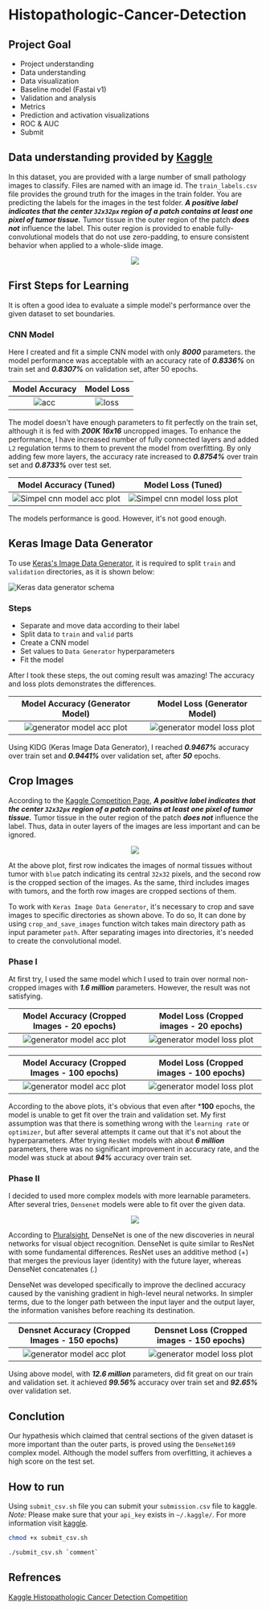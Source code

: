 # Histopathologic-Cancer-Detection

## Project Goal

* Project understanding
* Data understanding
* Data visualization
* Baseline model (Fastai v1)
* Validation and analysis
* Metrics
* Prediction and activation visualizations
* ROC & AUC
* Submit

## Data understanding provided by [Kaggle](https://www.kaggle.com/c/histopathologic-cancer-detection/data)
In this dataset, you are provided with a large number of small pathology images to classify. Files are named with an image id. The `train_labels.csv` file provides the ground truth for the images in the train folder. You are predicting the labels for the images in the test folder. ***A positive label indicates that the center `32x32px` region of a patch contains at least one pixel of tumor tissue.*** Tumor tissue in the outer region of the patch ***does not*** influence the label. This outer region is provided to enable fully-convolutional models that do not use zero-padding, to ensure consistent behavior when applied to a whole-slide image.

<p align="center">
  <img src="./plots/Histopathologic-scans-of-lymph-node-sections.png" />
</p>

## First Steps for Learning
It is often a good idea to evaluate a simple model's performance over the given dataset to set boundaries.

### CNN Model
Here I created and fit a simple CNN model with only ***8000*** parameters. the model performance was acceptable with an accuracy rate of ***0.8336%*** on train set and ***0.8307%*** on validation set, after 50 epochs.

Model Accuracy            |  Model Loss
:-------------------------:|:-------------------------:
![acc](./plots/Simple_CNN_16x16_200K/acc.png)  |  ![loss](./plots/Simple_CNN_16x16_200K/loss.png)

The model doesn't have enough parameters to fit perfectly on the train set, although it is fed with ***200K 16x16*** uncropped images. To enhance the performance, I have increased number of fully connected layers and added `L2` regulation terms to them to prevent the model from overfitting.
By only adding few more layers, the accuracy rate increased to ***0.8754%*** over train set and ***0.8733%*** over test set.

Model Accuracy (Tuned)            |  Model Loss (Tuned)
:-------------------------:|:-------------------------:
![Simpel cnn model acc plot](./plots/Simple_CNN_16x16_200K_Tuned/acc.png)  |  ![Simpel cnn model loss plot](./plots/Simple_CNN_16x16_200K_Tuned/loss.png)


The models performance is good. However, it's not good enough.

## Keras Image Data Generator
To use [Keras's Image Data Generator]("https://keras.io/api/preprocessing/image/"), it is required to split `train` and `validation` directories, as it is shown below:

![Keras data generator schema](https://i.stack.imgur.com/H5qCj.jpg)

### Steps
* Separate and move data according to their label
* Split data to `train` and `valid` parts
* Create a CNN model
* Set values to `Data Generator` hyperparameters
* Fit the model

After I took these steps, the out coming result was amazing! The accuracy and loss plots demonstrates the differences.

Model Accuracy (Generator Model) |  Model Loss (Generator Model)
:-------------------------:|:-------------------------:
![generator model acc plot](./plots/Image_Data_Generator_Model/acc.png)  |  ![generator model loss plot](./plots/Image_Data_Generator_Model/loss.png)

Using KIDG (Keras Image Data Generator), I reached ***0.9467%*** accuracy over train set and ***0.9441%*** over validation set, after ***50*** epochs.

## Crop Images
According to the [Kaggle Competition Page](https://www.kaggle.com/c/histopathologic-cancer-detection/data), ***A positive label indicates that the center `32x32px` region of a patch contains at least one pixel of tumor tissue.*** Tumor tissue in the outer region of the patch ***does not*** influence the label. Thus, data in outer layers of the images are less important and can be ignored.

<p align="center">
  <img src="./plots/Normal_and_cropped_samples.png" />
</p>

At the above plot, first row indicates the images of normal tissues without tumor with `blue` patch indicating its central `32x32` pixels, and the second row is the cropped section of the images.
As the same, third includes images with tumors, and the forth row images are cropped sections of them.

To work with `Keras Image Data Generator`, it's necessary to crop and save images to specific directories as shown above. To do so, It can done by using `crop_and_save_images` function witch takes main directory path as input parameter `path`.
After separating images into directories, it's needed to create the convolutional model.

### Phase I
At first try, I used the same model which I used to train over normal non-cropped images with ***1.6 million*** parameters. However, the result was not satisfying.

Model Accuracy (Cropped Images - 20 epochs) |  Model Loss (Cropped images - 20 epochs)
:-------------------------:|:-------------------------:
![generator model acc plot](./plots/Cropped_Image_Data_Generator_Model/acc.png)  |  ![generator model loss plot](./plots/Cropped_Image_Data_Generator_Model/loss.png)


Model Accuracy (Cropped Images - 100 epochs) |  Model Loss (Cropped images - 100 epochs)
:-------------------------:|:-------------------------:
![generator model acc plot](./plots/Cropped_Image_Data_Generator_Model_100_epoch/acc.png)  |  ![generator model loss plot](./plots/Cropped_Image_Data_Generator_Model_100_epoch/loss.png)

According to the above plots, it's obvious that even after ***100** epochs, the model is unable to get fit over the train and validation set. My first assumption was that there is something wrong with the `learning rate` or `optimizer`, but after several attempts it came out that it's not about the hyperparameters.
After trying `ResNet` models with about ***6 million*** parameters, there was no significant improvement in accuracy rate, and the model was stuck at about ***94%*** accuracy over train set.

### Phase II
I decided to used more complex models with more learnable parameters. After several tries, `Densenet` models were able to fit over the given data. 


<p align="center">
  <img src="https://dl.acm.org/cms/attachment/c6a9b941-6dd1-4f9d-83f4-7c5dc14474b2/tomm1602s-60-f09.jpg" />
</p>

According to [Pluralsight](https://www.pluralsight.com/guides/introduction-to-densenet-with-tensorflow), DenseNet is one of the new discoveries in neural networks for visual object recognition. DenseNet is quite similar to ResNet with some fundamental differences. ResNet uses an additive method (+) that merges the previous layer (identity) with the future layer, whereas DenseNet concatenates (.)

DenseNet was developed specifically to improve the declined accuracy caused by the vanishing gradient in high-level neural networks. In simpler terms, due to the longer path between the input layer and the output layer, the information vanishes before reaching its destination.


Densnet Accuracy (Cropped Images - 150 epochs) |  Densnet Loss (Cropped images - 150 epochs)
:-------------------------:|:-------------------------:
![generator model acc plot](./plots/DenseNet169_150_epochs/acc.png)  |  ![generator model loss plot](./plots/DenseNet169_150_epochs/loss.png)


Using above model, with ***12.6 million*** parameters, did fit great on our train and validation set. it achieved ***99.56%*** accuracy over train set and ***92.65%*** over validation set.

## Conclution
Our hypathesis which claimed that central sections of the given dataset is more important than the outer parts, is proved using the `DenseNet169` complex model. Although the model suffers from overfitting, it achieves a high score on the test set.


## How to run
Using `submit_csv.sh` file you can submit your `submission.csv` file to kaggle.
*Note:* Please make sure that your `api_key` exists in `~/.kaggle/`. For more information visit [kaggle](https://www.kaggle.com/docs/api).

```bash
chmod +x submit_csv.sh

./submit_csv.sh `comment`
```

## Refrences

[Kaggle Histopathologic Cancer Detection Competition](https://www.kaggle.com/c/histopathologic-cancer-detection)

